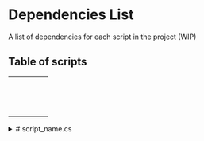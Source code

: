 # Dependencies List

A list of dependencies for each script in the project (WIP)

## Table of scripts

|   |   |   |   |   |
|---|---|---|---|---|
|   |   |   |   |   |
|   |   |   |   |   |
|   |   |   |   |   |
|   |   |   |   |   |
|   |   |   |   |   |
|   |   |   |   |   |
|   |   |   |   |   |
|   |   |   |   |   |
|   |   |   |   |   |
|   |   |   |   |   |
|   |   |   |   |   |
|   |   |   |   |   |
|   |   |   |   |   |


<details>
  <summary># script_name.cs</summary>
  
| Dependencies    |
|-----------------|
| script_name.cs  |
| script_name.cs  |
| script_name.cs  |
| script_name.cs  |
</details>
